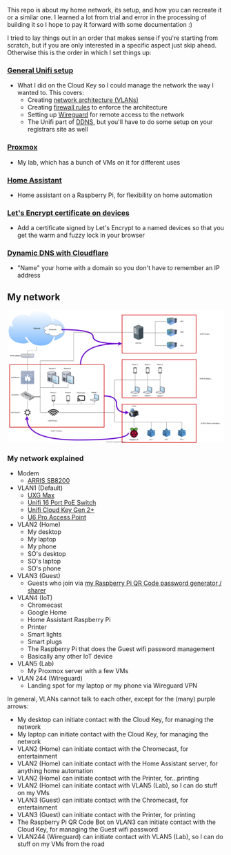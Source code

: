 This repo is about my home network, its setup, and how you can recreate it or a similar one. I learned a lot from trial and error in the processing of building it so I hope to pay it forward with some documentation :)

I tried to lay things out in an order that makes sense if you're starting from scratch, but if you are only interested in a specific aspect just skip ahead. Otherwise this is the order in which I set things up:


### [General Unifi setup](https://kmanc.github.io/unifi_network_setup/unifi.html)
- What I did on the Cloud Key so I could manage the network the way I wanted to. This covers:
  - Creating [network architecture (VLANs)](/unifi/#setting-up-the-networks-(vlans))
  - Creating [firewall rules](/unifi#firewall-rules) to enforce the architecture
  - Setting up [Wireguard](/unifi#wireguard) for remote access to the network
  - The Unifi part of [DDNS](/unifi#ddns), but you'll have to do some setup on your registrars site as well


### [Proxmox](https://kmanc.github.io/unifi_network_setup/proxmox.html)
- My lab, which has a bunch of VMs on it for different uses


### [Home Assistant](https://kmanc.github.io/unifi_network_setup/home_assistant.html)
- Home assistant on a Raspberry Pi, for flexibility on home automation


### [Let's Encrypt certificate on devices](https://kmanc.github.io/unifi_network_setup/letsencrypt.html)
- Add a certificate signed by Let's Encrypt to a named devices so that you get the warm and fuzzy lock in your browser


### [Dynamic DNS with Cloudflare](https://kmanc.github.io/unifi_network_setup/dynamicdns.html)
- "Name" your home with a domain so you don't have to remember an IP address


## My network


![](/images/network_diagram.svg)


### My network explained

- Modem
  - [ARRIS SB8200](https://www.amazon.com/dp/B07DY16W2Z?th=1)
- VLAN1 (Default)
  - [UXG Max](https://store.ui.com/us/en/pro/category/all-cloud-keys-gateways/products/uxg-max)
  - [Unifi 16 Port PoE Switch](https://store.ui.com/us/en/pro/category/all-switching/products/usw-16-poe)
  - [Unifi Cloud Key Gen 2+](https://store.ui.com/us/en/pro/category/all-cloud-keys-gateways/products/unifi-cloudkey-plus)
  - [U6 Pro Access Point](https://store.ui.com/us/en/pro/category/all-wifi/products/u6-pro)
- VLAN2 (Home)
  - My desktop
  - My laptop
  - My phone
  - SO's desktop
  - SO's laptop
  - SO's phone
- VLAN3 (Guest)
  - Guests who join via [my Raspberry Pi QR Code password generator / sharer](https://kmanc.github.io/wifi_qr/)
- VLAN4 (IoT)
  - Chromecast
  - Google Home
  - Home Assistant Raspberry Pi
  - Printer
  - Smart lights
  - Smart plugs
  - The Raspberry Pi that does the Guest wifi password management
  - Basically any other IoT device
- VLAN5 (Lab)
  - My Proxmox server with a few VMs
- VLAN 244 (Wireguard)
  - Landing spot for my laptop or my phone via Wireguard VPN

In general, VLANs cannot talk to each other, except for the (many) purple arrows:
- My desktop can initiate contact with the Cloud Key, for managing the network
- My laptop can initiate contact with the Cloud Key, for managing the network
- VLAN2 (Home) can initiate contact with the Chromecast, for entertainment
- VLAN2 (Home) can initiate contact with the Home Assistant server, for anything home automation
- VLAN2 (Home) can initiate contact with the Printer, for...printing
- VLAN2 (Home) can initiate contact with VLAN5 (Lab), so I can do stuff on my VMs
- VLAN3 (Guest) can initiate contact with the Chromecast, for entertainment
- VLAN3 (Guest) can initiate contact with the Printer, for printing
- The Raspberry Pi QR Code Bot on VLAN3 can initiate contact with the Cloud Key, for managing the Guest wifi password
- VLAN244 (Wireguard) can initiate contact with VLAN5 (Lab), so I can do stuff on my VMs from the road
